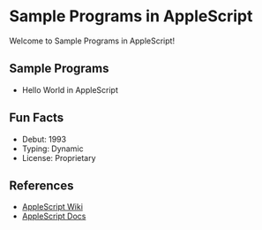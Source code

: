 # Sample Programs in AppleScript

Welcome to Sample Programs in AppleScript!

## Sample Programs

- Hello World in AppleScript

## Fun Facts

- Debut: 1993
- Typing: Dynamic
- License: Proprietary

## References

- [AppleScript Wiki](https://en.wikipedia.org/wiki/AppleScript)
- [AppleScript Docs](https://developer.apple.com/library/content/documentation/AppleScript/Conceptual/AppleScriptLangGuide/introduction/ASLR_intro.html)
